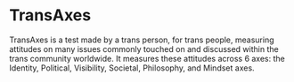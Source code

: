 # TransAxes
TransAxes is a test made by a trans person, for trans people, measuring attitudes on many issues commonly touched on and discussed within the trans community worldwide. It measures these attitudes across 6 axes: the Identity, Political, Visibility, Societal, Philosophy, and Mindset axes.
